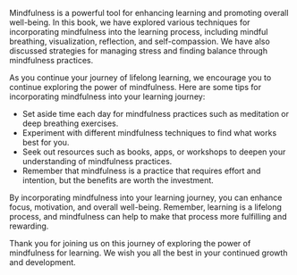 
Mindfulness is a powerful tool for enhancing learning and promoting overall well-being. In this book, we have explored various techniques for incorporating mindfulness into the learning process, including mindful breathing, visualization, reflection, and self-compassion. We have also discussed strategies for managing stress and finding balance through mindfulness practices.

As you continue your journey of lifelong learning, we encourage you to continue exploring the power of mindfulness. Here are some tips for incorporating mindfulness into your learning journey:

* Set aside time each day for mindfulness practices such as meditation or deep breathing exercises.
* Experiment with different mindfulness techniques to find what works best for you.
* Seek out resources such as books, apps, or workshops to deepen your understanding of mindfulness practices.
* Remember that mindfulness is a practice that requires effort and intention, but the benefits are worth the investment.

By incorporating mindfulness into your learning journey, you can enhance focus, motivation, and overall well-being. Remember, learning is a lifelong process, and mindfulness can help to make that process more fulfilling and rewarding.

Thank you for joining us on this journey of exploring the power of mindfulness for learning. We wish you all the best in your continued growth and development.
